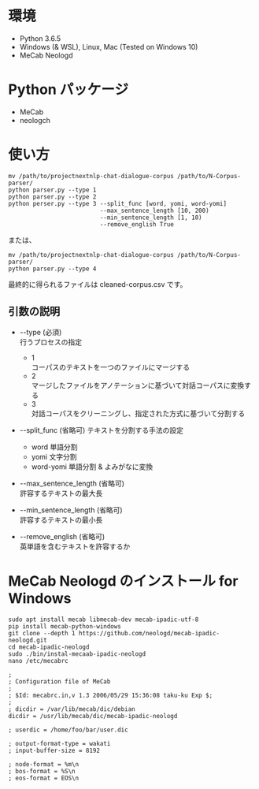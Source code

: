 # 環境
- Python 3.6.5
- Windows (& WSL), Linux, Mac (Tested on Windows 10)
- MeCab Neologd

# Python パッケージ
- MeCab
- neologch

# 使い方
```shell
mv /path/to/projectnextnlp-chat-dialogue-corpus /path/to/N-Corpus-parser/
python parser.py --type 1
python parser.py --type 2
python perser.py --type 3 --split_func [word, yomi, word-yomi]
                          --max_sentence_length [10, 200) 
                          --min_sentence_length [1, 10) 
                          --remove_english True
```
または、
```shell
mv /path/to/projectnextnlp-chat-dialogue-corpus /path/to/N-Corpus-parser/
python parser.py --type 4
```

最終的に得られるファイルは cleaned-corpus.csv です。
## 引数の説明
- --type (必須)     
    行うプロセスの指定    
    - 1   
        コーパスのテキストを一つのファイルにマージする
    - 2   
        マージしたファイルをアノテーションに基づいて対話コーパスに変換する
    - 3   
        対話コーパスをクリーニングし、指定された方式に基づいて分割する
        
- --split_func (省略可)
    テキストを分割する手法の設定
    - word 単語分割
    - yomi 文字分割
    - word-yomi 単語分割 & よみがなに変換
- --max_sentence_length (省略可)  
   許容するテキストの最大長
- --min_sentence_length (省略可)   
    許容するテキストの最小長
- --remove_english    (省略可)   
    英単語を含むテキストを許容するか

# MeCab Neologd のインストール for Windows
```shell
sudo apt install mecab libmecab-dev mecab-ipadic-utf-8
pip install mecab-python-windows
git clone --depth 1 https://github.com/neologd/mecab-ipadic-neologd.git 
cd mecab-ipadic-neologd
sudo ./bin/instal-mecaab-ipadic-neologd
nano /etc/mecabrc
```

```text
;
; Configuration file of MeCab
;
; $Id: mecabrc.in,v 1.3 2006/05/29 15:36:08 taku-ku Exp $;
;
; dicdir = /var/lib/mecab/dic/debian
dicdir = /usr/lib/mecab/dic/mecab-ipadic-neologd

; userdic = /home/foo/bar/user.dic

; output-format-type = wakati
; input-buffer-size = 8192

; node-format = %m\n
; bos-format = %S\n
; eos-format = EOS\n
```